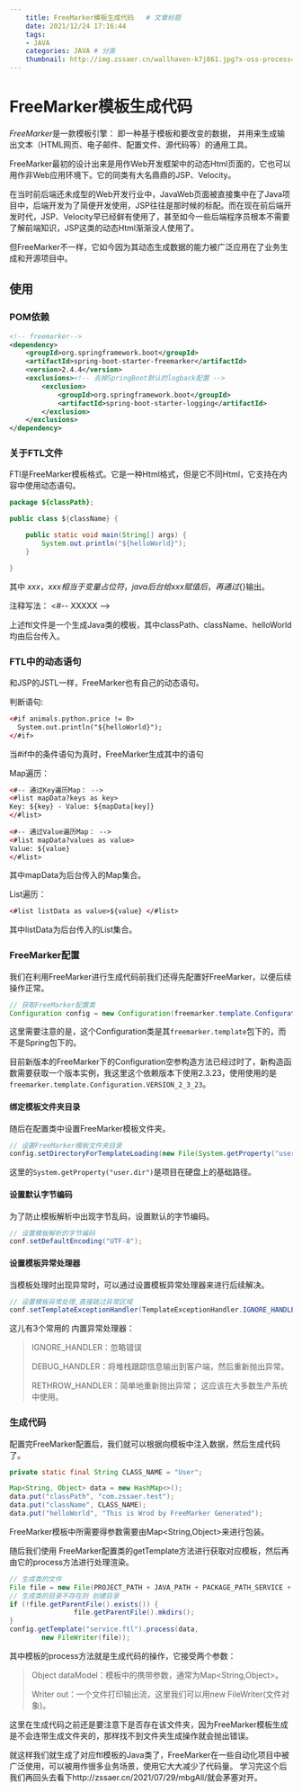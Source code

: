 ```yaml
---
    title: FreeMarker模板生成代码   # 文章标题  
    date: 2021/12/24 17:16:44
    tags:
    - JAVA
    categories: JAVA # 分类
    thumbnail: http://img.zssaer.cn/wallhaven-k7j861.jpg?x-oss-process=style/wallpaper # 略缩图
---
```


# FreeMarker模板生成代码

 *FreeMarker*是一款模板引擎： 即一种基于模板和要改变的数据， 并用来生成输出文本（HTML网页、电子邮件、配置文件、源代码等）的通用工具。 

FreeMarker最初的设计出来是用作Web开发框架中的动态Html页面的，它也可以用作非Web应用环境下。它的同类有大名鼎鼎的JSP、Velocity。

在当时前后端还未成型的Web开发行业中，JavaWeb页面被直接集中在了Java项目中，后端开发为了简便开发使用，JSP往往是那时候的标配。而在现在前后端开发时代，JSP、Velocity早已经鲜有使用了，甚至如今一些后端程序员根本不需要了解前端知识，JSP这类的动态Html渐渐没人使用了。

但FreeMarker不一样，它如今因为其动态生成数据的能力被广泛应用在了业务生成和开源项目中。

## 使用

### POM依赖

```xml
<!-- freemarker-->
<dependency>
    <groupId>org.springframework.boot</groupId>
    <artifactId>spring-boot-starter-freemarker</artifactId>
	<version>2.4.4</version>
    <exclusions><!-- 去掉SpringBoot默认的logback配置 -->
        <exclusion>
            <groupId>org.springframework.boot</groupId>
            <artifactId>spring-boot-starter-logging</artifactId>
        </exclusion>
    </exclusions>
</dependency>
```

### 关于FTL文件

FTl是FreeMarker模板格式。它是一种Html格式，但是它不同Html，它支持在内容中使用动态语句。

```java
package ${classPath};

public class ${className} {

    public static void main(String[] args) {
        System.out.println("${helloWorld}");
    }

}
```

其中 ${xxx} ，xxx 相当于变量占位符，java后台给xxx赋值后，再通过${}输出。

注释写法： <#-- XXXXX -->

上述ftl文件是一个生成Java类的模板，其中classPath、className、helloWorld均由后台传入。

### FTL中的动态语句

和JSP的JSTL一样，FreeMarker也有自己的动态语句。

判断语句:

```html
<#if animals.python.price != 0>
  System.out.println("${helloWorld}");
</#if>　
```

当#if中的条件语句为真时，FreeMarker生成其中的语句

Map遍历：

```html
<#-- 通过Key遍历Map： -->
<#list mapData?keys as key>
Key: ${key} - Value: ${mapData[key]}
</#list>
    
<#-- 通过Value遍历Map： -->
<#list mapData?values as value>
Value: ${value}
</#list>
```

其中mapData为后台传入的Map集合。

List遍历：

```html
<#list listData as value>${value} </#list>
```

其中listData为后台传入的List集合。



### FreeMarker配置

我们在利用FreeMarker进行生成代码前我们还得先配置好FreeMarker，以便后续操作正常。

```java
// 获取FreeMarker配置类
Configuration config = new Configuration(freemarker.template.Configuration.VERSION_2_3_23);
```

这里需要注意的是，这个Configuration类是其`freemarker.template`包下的，而不是Spring包下的。

目前新版本的FreeMarker下的Configuration空参构造方法已经过时了，新构造函数需要获取一个版本实例，我这里这个依赖版本下使用2.3.23，使用使用的是`freemarker.template.Configuration.VERSION_2_3_23`。

#### 绑定模板文件夹目录

随后在配置类中设置FreeMarker模板文件夹。

```java
// 设置FreeMarker模板文件夹目录
config.setDirectoryForTemplateLoading(new File(System.getProperty("user.dir")+"/admin-provider/src/test/resources/template"));
```

这里的`System.getProperty("user.dir")`是项目在硬盘上的基础路径。

#### 设置默认字节编码

为了防止模板解析中出现字节乱码，设置默认的字节编码。

```java
// 设置模板解析的字节编码
conf.setDefaultEncoding("UTF-8");
```

#### 设置模板异常处理器

当模板处理时出现异常时，可以通过设置模板异常处理器来进行后续解决。

```java
// 设置模板异常处理,直接跳过异常区域
conf.setTemplateExceptionHandler(TemplateExceptionHandler.IGNORE_HANDLER);
```

这儿有3个常用的 内置异常处理器：

> IGNORE_HANDLER：忽略错误
>
> DEBUG_HANDLER：将堆栈跟踪信息输出到客户端，然后重新抛出异常。
>
> RETHROW_HANDLER：简单地重新抛出异常； 这应该在大多数生产系统中使用。



### 生成代码

配置完FreeMarker配置后，我们就可以根据向模板中注入数据，然后生成代码了。

```java
private static final String CLASS_NAME = "User";

Map<String, Object> data = new HashMap<>();
data.put("classPath", "com.zssaer.test");
data.put("className", CLASS_NAME);
data.put("helloWorld", "This is Wrod by FreeMarker Generated");
```

FreeMarker模板中所需要得参数需要由Map<String,Object>来进行包装。

随后我们使用 FreeMarker配置类的getTemplate方法进行获取对应模板，然后再由它的process方法进行处理渲染。

```java
// 生成类的文件
File file = new File(PROJECT_PATH + JAVA_PATH + PACKAGE_PATH_SERVICE + CLASS_NAME + ".java");
// 生成类的目录不存在则 创建目录
if (!file.getParentFile().exists()) {
                file.getParentFile().mkdirs();
}
config.getTemplate("service.ftl").process(data,
        new FileWriter(file));
```

其中模板的process方法就是生成代码的操作，它接受两个参数：

> Object dataModel：模板中的携带参数，通常为Map<String,Object>。
>
> Writer out：一个文件打印输出流，这里我们可以用new FileWriter(文件对象)。

这里在生成代码之前还是要注意下是否存在该文件夹，因为FreeMarker模板生成是不会连带生成文件夹的，那样找不到文件夹生成操作就会抛出错误。

就这样我们就生成了对应ftl模板的Java类了，FreeMarker在一些自动化项目中被广泛使用，可以被用作很多业务场景，使用它大大减少了代码量。
学习完这个后我们再回头去看下http://zssaer.cn/2021/07/29/mbgAll/就会茅塞对开。